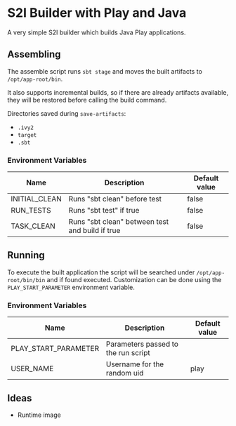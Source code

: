 # S2I Builder with Play and Java

A very simple S2I builder which builds Java Play applications.

## Assembling

The assemble script runs `sbt stage` and moves the built artifacts to
`/opt/app-root/bin`.

It also supports incremental builds, so if there are already artifacts
available, they will be restored before calling the build command.

Directories saved during `save-artifacts`:

* `.ivy2`
* `target`
* `.sbt`

### Environment Variables

| Name           | Description                                     | Default value  |
| ----           | ----------------------------------------------- | -------------- |
| INITIAL\_CLEAN | Runs "sbt clean" before test                    | false          |
| RUN\_TESTS     | Runs "sbt test" if true                         | false          |
| TASK\_CLEAN    | Runs "sbt clean" between test and build if true | false          |

## Running

To execute the built application the script will be searched under
`/opt/app-root/bin/bin` and if found executed. Customization can be done using
the `PLAY_START_PARAMETER` environment variable.

### Environment Variables

| Name                   | Description                         | Default value  |
| ----                   | ------------------------            | -------------- |
| PLAY\_START\_PARAMETER | Parameters passed to the run script |                |
| USER\_NAME             | Username for the random uid         | play           |

## Ideas

* Runtime image
